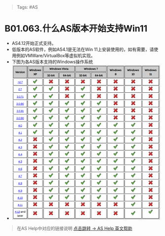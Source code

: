 > Tags: #AS

# B01.063.什么AS版本开始支持Win11

- AS4.12开始正式支持。
- 低版本的AS软件，例如AS4.1是无法在Win 11上安装使用的，如有需要，请使用例如VMWare/VirtualBox等虚拟机实现。
- 下图为各AS版本支持的Windows操作系统
- ![](FILES/063什么AS版本开始支持Win11/image-20241211124047160.png)

> 在AS Help中对应的链接说明 [点击跳转 → AS Help 英文帮助](https://help.br-automation.com/#/en/4/diagnostics_support%2Finstall%2Fsupported_operating_systems.html)
